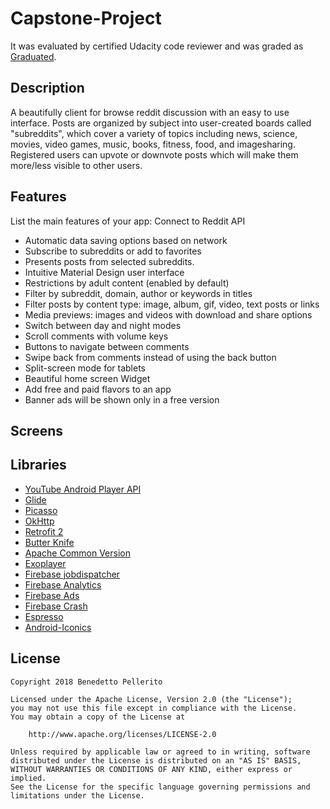 <!--
<a style="margin-bottom: 0;" 
	href='https://play.google.com/store/apps/details?id=it.instantapps.bakingapp'>
	<img alt='Get it on Google Play' 
	src='https://play.google.com/intl/en_us/badges/images/generic/en_badge_web_generic.png' height="80px"/>
</a>
-->
# Capstone-Project
It was evaluated by certified Udacity code reviewer and was graded as [Graduated](https://confirm.udacity.com/LD4VZMP4).

## Description
A beautifully client for browse reddit discussion with an easy to use interface.
Posts are organized by subject into user-created boards called "subreddits", which cover a variety of
topics including news, science, movies, video games, music, books, fitness, food, and imagesharing.
Registered users can upvote or downvote posts which will make them more/less visible to
other users.

## Features
List the main features of your app:
Connect to Reddit API
* Automatic data saving options based on network
* Subscribe to subreddits or add to favorites
* Presents posts from selected subreddits.
* Intuitive Material Design user interface
* Restrictions by adult content (enabled by default)
* Filter by subreddit, domain, author or keywords in titles
* Filter posts by content type: image, album, gif, video, text posts or links
* Media previews: images and videos with download and share options
* Switch between day and night modes
* Scroll comments with volume keys
* Buttons to navigate between comments
* Swipe back from comments instead of using the back button
* Split-screen mode for tablets
* Beautiful home screen Widget
* Add free and paid flavors to an app
* Banner ads will be shown only in a free version

## Screens
<!--
![screen](https://user-images.githubusercontent.com/18085976/32411293-8fe77754-c1ad-11e7-860f-2062db16e73a.png)
-->

## Libraries

* [YouTube Android Player API](https://developers.google.com/youtube/android/player/setup)
* [Glide](https://github.com/bumptech/glide)
* [Picasso](http://square.github.io/picasso/)
* [OkHttp](https://github.com/square/okhttp)
* [Retrofit 2](https://square.github.io/retrofit/)
* [Butter Knife](https://jakewharton.github.io/butterknife/)
* [Apache Common Version](http://commons.apache.org/)
* [Exoplayer](https://github.com/google/ExoPlayer/)
* [Firebase jobdispatcher ](https://github.com/firebase/firebase-jobdispatcher-android/)
* [Firebase Analytics ](https://firebase.google.com/docs/android/setup)
* [Firebase Ads ](https://firebase.google.com/docs/admob/admob-firebase)
* [Firebase Crash ](https://firebase.google.com/docs/crash/)
* [Espresso](https://developer.android.com/training/testing/espresso/index.html)
* [Android-Iconics](https://github.com/mikepenz/Android-Iconics)

## License

    Copyright 2018 Benedetto Pellerito

    Licensed under the Apache License, Version 2.0 (the "License");
    you may not use this file except in compliance with the License.
    You may obtain a copy of the License at

        http://www.apache.org/licenses/LICENSE-2.0

    Unless required by applicable law or agreed to in writing, software
    distributed under the License is distributed on an "AS IS" BASIS,
    WITHOUT WARRANTIES OR CONDITIONS OF ANY KIND, either express or implied.
    See the License for the specific language governing permissions and
    limitations under the License.
